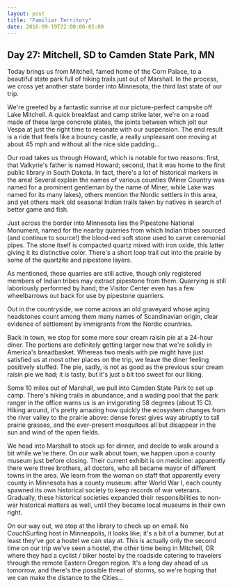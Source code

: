 ```yaml
---
layout: post
title: "Familiar Territory"
date: 2016-09-19T22:00:00-05:00
---
```


## Day 27: Mitchell, SD to Camden State Park, MN

Today brings us from Mitchell, famed home of the Corn Palace, to a beautiful state park full of hiking trails just out of Marshall.  In the process, we cross yet another state border into Minnesota, the third last state of our trip.

We're greeted by a fantastic sunrise at our picture-perfect campsite off Lake Mitchell.  A quick breakfast and camp strike later, we're on a road made of these large concrete plates, the joints between which jolt our Vespa at just the right time to resonate with our suspension.  The end result is a ride that feels like a bouncy castle, a really unpleasant one moving at about 45 mph and without all the nice side padding...

Our road takes us through Howard, which is notable for two reasons: first, that Valkyrie's father is named Howard; second, that it was home to the first public library in South Dakota.  In fact, there's a lot of historical markers in the area!  Several explain the names of various counties (Miner Country was named for a prominent gentleman by the name of Miner, while Lake was named for its many lakes), others mention the Nordic settlers in this area, and yet others mark old seasonal Indian trails taken by natives in search of better game and fish.

Just across the border into Minnesota lies the Pipestone National Monument, named for the nearby quarries from which Indian tribes sourced (and continue to source!) the blood-red soft stone used to carve ceremonial pipes.  The stone itself is compacted quartz mixed with iron oxide, this latter giving it its distinctive color.  There's a short loop trail out into the prairie by some of the quartzite and pipestone layers.

As mentioned, these quarries are still active, though only registered members of Indian tribes may extract pipestone from them.  Quarrying is still laboriously performed by hand; the Visitor Center even has a few wheelbarrows out back for use by pipestone quarriers.

Out in the countryside, we come across an old graveyard whose aging headstones count among them many names of Scandinavian origin, clear evidence of settlement by immigrants from the Nordic countries.

Back in town, we stop for some more sour cream raisin pie at a 24-hour diner.  The portions are definitely getting larger now that we're solidly in America's breadbasket.  Whereas two meals with pie might have just satisfied us at most other places on the trip, we leave the diner feeling positively stuffed.  The pie, sadly, is not as good as the previous sour cream raisin pie we had; it *is* tasty, but it's just a bit too sweet for our liking.

Some 10 miles out of Marshall, we pull into Camden State Park to set up camp.  There's hiking trails in abundance, and a wading pool that the park ranger in the office warns us is an invigorating 58 degrees (about 15 C).  Hiking around, it's pretty amazing how quickly the ecosystem changes from the river valley to the prairie above: dense forest gives way abruptly to tall prairie grasses, and the ever-present mosquitoes all but disappear in the sun and wind of the open fields.

We head into Marshall to stock up for dinner, and decide to walk around a bit while we're there.  On our walk about town, we happen upon a county museum just before closing.  Their current exhibit is on medicine: apparently there were three brothers, all doctors, who all became mayor of different towns in the area.  We learn from the woman on staff that apparently every county in Minnesota has a county museum: after World War I, each county spawned its own historical society to keep records of war veterans.  Gradually, these historical societies expanded their responsibilities to non-war historical matters as well, until they became local museums in their own right.

On our way out, we stop at the library to check up on email.  No CouchSurfing host in Minneapolis, it looks like; it's a bit of a bummer, but at least they've got a hostel we can stay at.  This is actually only the second time on our trip we've seen a hostel, the other time being in Mitchell, OR where they had a cyclist / biker hostel by the roadside catering to travelers through the remote Eastern Oregon region.  It's a long day ahead of us tomorrow, and there's the possible threat of storms, so we're hoping that we can make the distance to the Cities...
